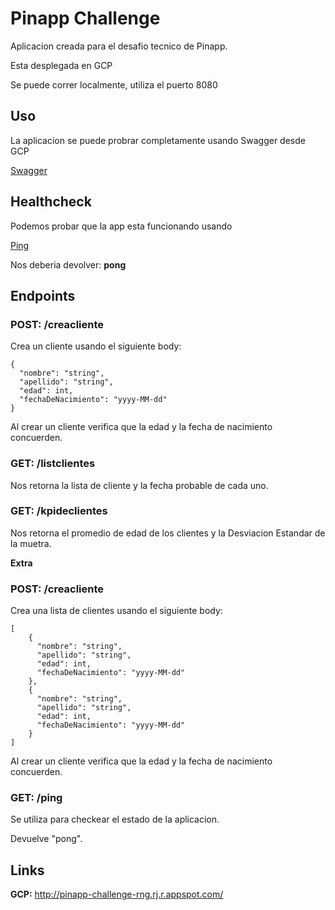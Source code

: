 # Pinapp Challenge

Aplicacion creada para el desafio tecnico de Pinapp.

Esta desplegada en GCP

Se puede correr localmente, utiliza el puerto 8080

## Uso 

La aplicacion se puede probrar completamente usando Swagger desde GCP


[Swagger](http://pinapp-challenge-rng.rj.r.appspot.com/swagger-ui/index.html#/client-controller/getKpi)

## Healthcheck

Podemos probar que la app esta funcionando usando

[Ping](http://pinapp-challenge-rng.rj.r.appspot.com/ping)

Nos deberia devolver: **pong**

## Endpoints

### **POST:** /creacliente 

Crea un cliente usando el siguiente body:

```
{
  "nombre": "string",
  "apellido": "string",
  "edad": int,
  "fechaDeNacimiento": "yyyy-MM-dd"
}
```
Al crear un cliente verifica que la edad y la fecha de nacimiento concuerden.

### **GET:** /listclientes

Nos retorna la lista de cliente y la fecha probable de cada uno.

### **GET:** /kpideclientes

Nos retorna el promedio de edad de los clientes y la Desviacion Estandar de la muetra.

**Extra**

### **POST:** /creacliente

Crea una lista de clientes usando el siguiente body:

```
[
    {
      "nombre": "string",
      "apellido": "string",
      "edad": int,
      "fechaDeNacimiento": "yyyy-MM-dd"
    },
    {
      "nombre": "string",
      "apellido": "string",
      "edad": int,
      "fechaDeNacimiento": "yyyy-MM-dd"
    }
]
```
Al crear un cliente verifica que la edad y la fecha de nacimiento concuerden.

### **GET:** /ping

Se utiliza para checkear el estado de la aplicacion.

Devuelve "pong".

## Links

**GCP:** http://pinapp-challenge-rng.rj.r.appspot.com/
